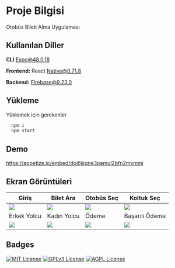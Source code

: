 
# Proje Bilgisi

Otobüs Bileti Alma Uygulaması


## Kullanılan Diller

**CLI** Expo@48.0.18

**Frontend:** React Native@0.71.8

**Backend:** Firebase@9.23.0


## Yükleme 

Yüklemek için gerekenler

```bash 
  npm i
  npm start
```  
## Demo

https://appetize.io/embed/doi6jiigne3pamul2bfn2mxmmi

  

## Ekran Görüntüleri

Giriş  | Bilet Ara | Otobüs Seç  | Koltuk Seç
------------- | ------------- | ------------- | ------------- 
![](https://firebasestorage.googleapis.com/v0/b/otobilet-4610c.appspot.com/o/1.jpg?alt=media&token=f80e739a-7ff9-4e7b-9cdb-af34eb32cb36)  | ![](https://firebasestorage.googleapis.com/v0/b/otobilet-4610c.appspot.com/o/2.jpg?alt=media&token=28ce6bac-f3f9-43e2-9a1a-4d73c403f5b4) | ![](https://storage.googleapis.com/otobilet-4610c.appspot.com/3.jpg?GoogleAccessId=service-794878967198@gcp-sa-firebasestorage.iam.gserviceaccount.com&Expires=1688902110&Signature=UC/T51bF6MI2akhhLb%2BVk6YKUn2aX/ZO3WLCV%2BeNu56pBzSN7zuIk1x/TAo7r5N9pamewHrIe6AgubKdtLnxfqPvE8HjOmn2Tq11KGUkOuyjELQ4Pzy9bGZeegjW7xrqigI5juqkFQbwnavdfcwbZZG17GXQtq8o80nYxOQXhZ8%2BL2rUJgwMtlMUgr8AjIwddvk4dIHsVMYaZTz0WPozYQSPoi63EW2dt1ggi68AmzJsYml48P0CJzR4HgFqVcIAoUa8zpxqGSutb/Udq7QY40cHoY/wvtpE/fQYvx5xmwoiiaCnH4SbKMh1QM1zix4KSBpHWGzOUV%2Bv48ZzkLNyWw%3D%3D) | ![](https://firebasestorage.googleapis.com/v0/b/otobilet-4610c.appspot.com/o/4.jpg?alt=media&token=e167d787-3675-4843-8dbf-f97c569fb38f)
Erkek Yolcu  | Kadın Yolcu | Ödeme  | Başarılı Ödeme
![](https://firebasestorage.googleapis.com/v0/b/otobilet-4610c.appspot.com/o/5.jpg?alt=media&token=af16a712-6cd7-487d-a557-8cbba737a1a3)  | ![](https://firebasestorage.googleapis.com/v0/b/otobilet-4610c.appspot.com/o/6.jpg?alt=media&token=a10196b9-b8b5-4964-8107-a5d4f654ad45) | ![](https://firebasestorage.googleapis.com/v0/b/otobilet-4610c.appspot.com/o/7.jpg?alt=media&token=9409d735-bf77-4d6c-a646-878dec1f99d7) | ![](https://firebasestorage.googleapis.com/v0/b/otobilet-4610c.appspot.com/o/7.jpg?alt=media&token=9409d735-bf77-4d6c-a646-878dec1f99d7) | ![](https://firebasestorage.googleapis.com/v0/b/otobilet-4610c.appspot.com/o/8.jpg?alt=media&token=a43d77b0-452e-4878-93e9-39365d2f5ee4])



## Badges


[![MIT License](https://img.shields.io/badge/License-MIT-green.svg)](https://choosealicense.com/licenses/mit/)
[![GPLv3 License](https://img.shields.io/badge/License-GPL%20v3-yellow.svg)](https://opensource.org/licenses/)
[![AGPL License](https://img.shields.io/badge/license-AGPL-blue.svg)](http://www.gnu.org/licenses/agpl-3.0)

  

